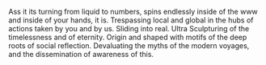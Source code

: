 Ass it its turning from liquid to numbers, spins endlessly inside of the www and inside of your hands, it is. 
Trespassing local and global in the hubs of actions taken by you and by us. 
Sliding into real. 
Ultra Sculpturing of the timelessness and of eternity. 
Origin and shaped with motifs of the deep roots of social reflection. 
Devaluating the myths of the modern voyages, and the dissemination of awareness of this.